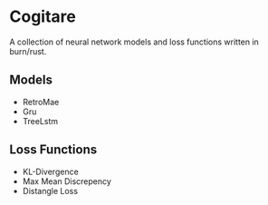 # Cogitare

A collection of neural network models and loss functions written in burn/rust.

## Models 

* RetroMae
* Gru
* TreeLstm

## Loss Functions

* KL-Divergence
* Max Mean Discrepency
* Distangle Loss 
